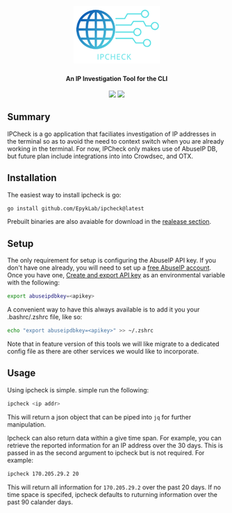 <h1 align="center">
  <img src="assets/ipchecklogo.png" alt="ipcheck" width="200px">
  <br>
</h1>

<h4 align="center">An IP Investigation Tool for the CLI</h4>

<p align="center">
<!-- Go report card -->
<a href="https://goreportcard.com/report/github.com/epyklab/ipcheck"><img src="https://goreportcard.com/badge/github.com/epyklab/ipcheck"></a>
<!-- Current Release -->
<a href="https://github.com/epyklab/ipcheck/releases"><img src="https://img.shields.io/github/release/epyklab/ipcheck"></a>
</p>

## Summary

IPCheck is a go application that faciliates investigation of IP addresses in the terminal so as to avoid the need to context switch when you are already working in the terminal. For now, IPCheck only makes use of AbuseIP DB, but future plan include integrations into into Crowdsec, and OTX.

## Installation

The easiest way to install ipcheck is go:

```bash
go install github.com/EpykLab/ipcheck@latest
```

Prebuilt binaries are also avaiable for download in the [realease section](https://github.com/epyklab/ipcheck/releases).

## Setup

The only requirement for setup is configuring the AbuseIP API key. If you don't
have one already, you will need to set up a [free AbuseIP account](https://www.abuseipdb.com/register?plan=free). Once you have
one, [Create and export API key](https://www.abuseipdb.com/account/api) as an environmental variable with the following:

```bash
export abuseipdbkey=<apikey>
```


A convenient way to have this always available is to add it you your
.bashrc/.zshrc file, like so:

```bash
echo "export abuseipdbkey=<apikey>" >> ~/.zshrc
```

Note that in feature version of this tools we will like migrate to a dedicated
config file as there are other services we would like to incorporate.

## Usage

Using ipcheck is simple. simple run the following:

```bash
ipcheck <ip addr>
```

This will return a json object that can be piped into `jq` for further manipulation.

Ipcheck can also return data within a give time span. For example, you can retrieve the reported information for an IP address over the 30 days. This is passed in as the second argument to ipcheck but is not required. For example:

```bash
ipcheck 170.205.29.2 20

```

This will return all information for `170.205.29.2` over the past 20 days. If no
time space is specifed, ipcheck defaults to ruturning information over the past 90 calander days.
